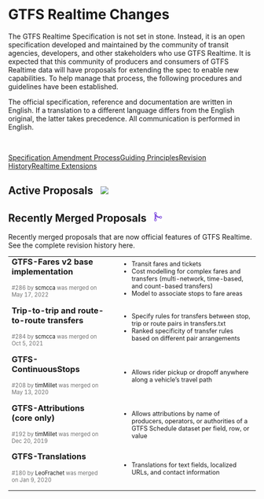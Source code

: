 # GTFS Realtime Changes

The GTFS Realtime Specification is not set in stone. Instead, it is an open specification developed and maintained by the community of transit agencies, developers, and other stakeholders who use GTFS Realtime. It is expected that this community of producers and consumers of GTFS Realtime data will have proposals for extending the spec to enable new capabilities. To help manage that process, the following procedures and guidelines have been established.

The official specification, reference and documentation are written in English. If a translation to a different language differs from the English original, the latter takes precedence. All communication is performed in English.

<br><div class="landing-page">
    <a class="button" href="../process">Specification Amendment Process</a><a class="button" href="../guiding-principles">Guiding Principles</a><a class="button" href="../revision-history">Revision History</a><a class="button" href="../extensions">Realtime Extensions</a>
</div>

## Active Proposals &ensp;<img src="../assets/pr-active.svg" style="height:1em;"/>

## Recently Merged Proposals &ensp;<img src="../../assets/pr-merged.svg" style="height:1em;"/>

Recently merged proposals that are now official features of GTFS Realtime. See the complete revision history here.

<table>
<tr>
<td class="title">
 <div>
    <h3><a>GTFS-Fares v2 base implementation</a></h3>
    <p>#286 by <a>scmcca</a> was merged on May 17, 2022</p>
    </div>
</td>
<td class="features">
    <ul>
    <li>Transit fares and tickets</li>
    <li>Cost modelling for complex fares and transfers (multi-network, time-based, and count-based transfers)</li>
    <li>Model to associate stops to fare areas</li>
    </ul>
    </td>
</tr>
<tr>
<td class="title">
 <div>
    <h3><a>Trip-to-trip and route-to-route transfers</a></h3>
    <p>#284 by <a>scmcca</a> was merged on Oct 5, 2021</p>
    </div>
</td>
<td class="features">
    <ul>
    <li>Specify rules for transfers between stop, trip or route pairs in transfers.txt</li>
    <li>Ranked specificity of transfer rules based on different pair arrangements</li>
    </ul>
    </td>
</tr>
<tr>
<td class="title">
 <div>
    <h3><a>GTFS-ContinuousStops</a></h3>
    <p>#208 by <a>timMillet</a> was merged on May 13, 2020</p>
    </div>
</td>
<td class="features">
    <ul>
    <li>Allows rider pickup or dropoff anywhere along a vehicle’s travel path</li>
    </ul>
    </td>
</tr>
<tr>
<td class="title">
 <div>
    <h3><a>GTFS-Attributions (core only)</a></h3>
    <p>#192 by <a>timMillet</a> was merged on Dec 20, 2019</p>
    </div>
</td>
<td class="features">
    <ul>
    <li>Allows attributions by name of producers, operators, or authorities of a GTFS Schedule dataset per field, row, or value</li>
    </ul>
    </td>
</tr>
<tr>
<td class="title">
 <div>
    <h3><a>GTFS-Translations</a></h3>
    <p>#180 by <a>LeoFrachet</a> was merged on Jan 9, 2020</p>
    </div>
</td>
<td class="features">
    <ul>
    <li>Translations for text fields, localized URLs, and contact information</li>
    </ul>
    </td>
</tr>
</table>



<style>

    .title > div {
        /* padding-top: 0 !important; */
        margin-top: -25px !important;
    }

    .title > div > h3 > a , .title > div > h3 > a:hover {
        font-weight: bold !important;
        color: unset;
    }

    .title > div > p {
        font-size: 0.8em;
        color: #717171;
    }

    .features > ul > li {
        font-size: 0.9em;
    }

    .features > ul {
        padding-left: 40px !important;
        margin-top: 5px !important;
    }

    tr:hover {
        background-color: unset !important;
    }

</style>